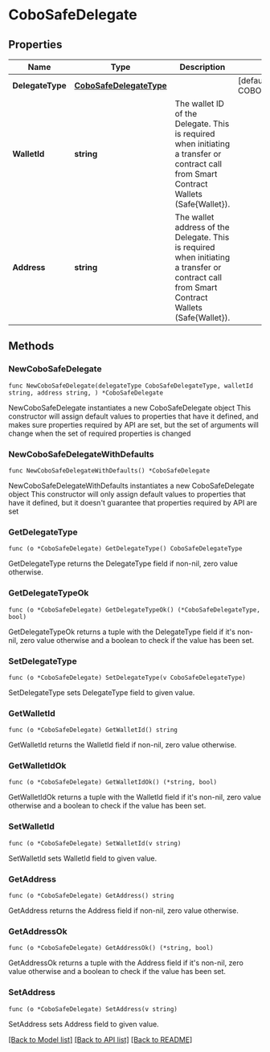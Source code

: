 # CoboSafeDelegate

## Properties

Name | Type | Description | Notes
------------ | ------------- | ------------- | -------------
**DelegateType** | [**CoboSafeDelegateType**](CoboSafeDelegateType.md) |  | [default to COBOSAFEDELEGATETYPE_ORG_CONTROLLED]
**WalletId** | **string** | The wallet ID of the Delegate. This is required when initiating a transfer or contract call from Smart Contract Wallets (Safe{Wallet}). | 
**Address** | **string** | The wallet address of the Delegate. This is required when initiating a transfer or contract call from Smart Contract Wallets (Safe{Wallet}). | 

## Methods

### NewCoboSafeDelegate

`func NewCoboSafeDelegate(delegateType CoboSafeDelegateType, walletId string, address string, ) *CoboSafeDelegate`

NewCoboSafeDelegate instantiates a new CoboSafeDelegate object
This constructor will assign default values to properties that have it defined,
and makes sure properties required by API are set, but the set of arguments
will change when the set of required properties is changed

### NewCoboSafeDelegateWithDefaults

`func NewCoboSafeDelegateWithDefaults() *CoboSafeDelegate`

NewCoboSafeDelegateWithDefaults instantiates a new CoboSafeDelegate object
This constructor will only assign default values to properties that have it defined,
but it doesn't guarantee that properties required by API are set

### GetDelegateType

`func (o *CoboSafeDelegate) GetDelegateType() CoboSafeDelegateType`

GetDelegateType returns the DelegateType field if non-nil, zero value otherwise.

### GetDelegateTypeOk

`func (o *CoboSafeDelegate) GetDelegateTypeOk() (*CoboSafeDelegateType, bool)`

GetDelegateTypeOk returns a tuple with the DelegateType field if it's non-nil, zero value otherwise
and a boolean to check if the value has been set.

### SetDelegateType

`func (o *CoboSafeDelegate) SetDelegateType(v CoboSafeDelegateType)`

SetDelegateType sets DelegateType field to given value.


### GetWalletId

`func (o *CoboSafeDelegate) GetWalletId() string`

GetWalletId returns the WalletId field if non-nil, zero value otherwise.

### GetWalletIdOk

`func (o *CoboSafeDelegate) GetWalletIdOk() (*string, bool)`

GetWalletIdOk returns a tuple with the WalletId field if it's non-nil, zero value otherwise
and a boolean to check if the value has been set.

### SetWalletId

`func (o *CoboSafeDelegate) SetWalletId(v string)`

SetWalletId sets WalletId field to given value.


### GetAddress

`func (o *CoboSafeDelegate) GetAddress() string`

GetAddress returns the Address field if non-nil, zero value otherwise.

### GetAddressOk

`func (o *CoboSafeDelegate) GetAddressOk() (*string, bool)`

GetAddressOk returns a tuple with the Address field if it's non-nil, zero value otherwise
and a boolean to check if the value has been set.

### SetAddress

`func (o *CoboSafeDelegate) SetAddress(v string)`

SetAddress sets Address field to given value.



[[Back to Model list]](../README.md#documentation-for-models) [[Back to API list]](../README.md#documentation-for-api-endpoints) [[Back to README]](../README.md)


